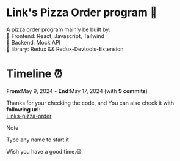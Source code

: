 # Link's Pizza Order program 🍕

A pizza order program mainly be built by:  
🍔 Frontend: React, Javascript, Tailwind  
🍟 Backend: Mock API  
🌭 library: Redux && Redux-Devtools-Extension

# Timeline ⏰

**From**:May 9, 2024 - **End**:May 17, 2024 (with **9 commits**)

Thanks for your checking the code, and You can also check it with **following url**:  
[Links-pizza-order](https://fast-react-pizza-gilt.vercel.app/)

> [!NOTE]
> Type any name to start it

Wish you have a good time.😃
